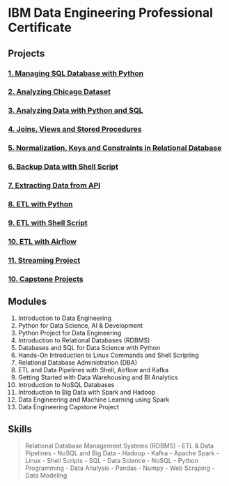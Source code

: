 # IBM Data Engineering Professional Certificate

## Projects

### [1. Managing SQL Database with Python](./database-and-sql-for-data-science-and-python/Managing_SQL_Database_with_Python.ipynb)

### [2. Analyzing Chicago Dataset](./database-and-sql-for-data-science-and-python/Analyzing_Chicagos_Dataset.ipynb)

### [3. Analyzing Data with Python and SQL](./database-and-sql-for-data-science-and-python/Analyzing_Data_With_Python_and_SQL.ipynb)

### [4. Joins, Views and Stored Procedures](./database-and-sql-for-data-science-and-python/Final_Project.ipynb)

### [5. Normalization, Keys and Constraints in Relational Database](./introduction-to-relational-databases/Project-Normalization.md)

### [6. Backup Data with Shell Script](./hands-on-introduction-to%20-linux-commands-and-shell-scripting/backup.sh)

### [7. Extracting Data from API](./python-for-data-science/Projects/API_Engineer_Peer_Review_Assignment_Extract.ipynb)

### [8. ETL with Python](./python-for-data-science/Projects/ExtractTransformLoad_V2.ipynb)

### [9. ETL with Shell Script](./etl-and-pipelines-with-shell-scripting-airflow-kafka/shell-scripting/csv2db.sh)

### [10. ETL with Airflow](./etl-and-pipelines-with-shell-scripting-airflow-kafka/project/ETL_toll_data%20(2).py)

### [11. Streaming Project](./etl-and-pipelines-with-shell-scripting-airflow-kafka/project/streaming_data_reader.py)

### [10. Capstone Projects](https://github.com/gabrielpedrosati/ibm-capstone-project)

## Modules

1. Introduction to Data Engineering
2. Python for Data Science, AI & Development
3. Python Project for Data Engineering
4. Introduction to Relational Databases (RDBMS)
5. Databases and SQL for Data Science with Python
6. Hands-On Introduction to Linux Commands and Shell Scripting
7. Relational Database Administration (DBA)
8. ETL and Data Pipelines with Shell, Airflow and Kafka
9. Getting Started with Data Warehousing and BI Analytics
10. Introduction to NoSQL Databases
11. Introduction to Big Data with Spark and Hadoop
12. Data Engineering and Machine Learning using Spark
13. Data Engineering Capstone Project

## Skills

> Relational Database Management Systems (RDBMS) -
> ETL & Data Pipelines -
> NoSQL and Big Data -
> Hadoop -
> Kafka -
> Apache Spark -
> Linux -
> Shell Scripts -
> SQL -
> Data Science -
> NoSQL -
> Python Programming -
> Data Analysis -
> Pandas -
> Numpy -
> Web Scraping -
> Data Modeling